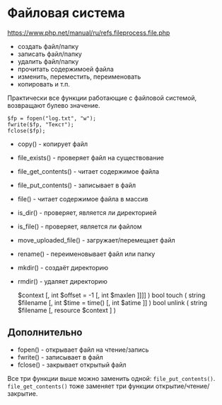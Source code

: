 # Файловая система
https://www.php.net/manual/ru/refs.fileprocess.file.php
- создать файл/папку
- записать файл/папку
- удалить файл/папку
- прочитать содержимоей файла
- изменить, переместить, переименовать
- копировать и т.п.

Практически все функции работающие с файловой системой, возвращают булево значение.

    $fp = fopen("log.txt", "w");
    fwrite($fp, "Текст");
    fclose($fp);

- copy() - копирует файл
- file_exists() - проверяет файл на существование
- file_get_contents() - читает содержимое файла
- file_put_contents() - записывает в файл
- file() - читает содержимое файла в массив
- is_dir() - проверяет, является ли директорией
- is_file() - проверяет, является ли файлом
- move_uploaded_file() - загружает/перемещает файл
- rename() - переименовывает файл или папку
- mkdir() - создаёт директорию
- rmdir() - удаляет директорию

    $context [, int $offset = -1 [, int $maxlen ]]]] )
    bool touch ( string $filename [, int $time = time() [, int $atime ]] )
    bool unlink ( string $filename [, resource $context ] )

## Дополнительно
- fopen() - открывает файл на чтение/запись
- fwrite() - записывает в файл
- fclose() - закрывает открытый файл

Все три функции выше можно заменить одной: `file_put_contents()`. `file_get_contents()` тоже заменяет три функции открытие/чтение/закрытие.
